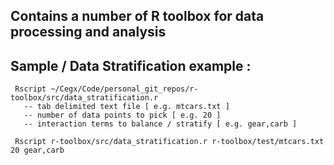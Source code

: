 ## Contains a number of R toolbox for data processing and analysis


## Sample / Data Stratification example : 
```
 Rscript ~/Cegx/Code/personal_git_repos/r-toolbox/src/data_stratification.r 
   -- tab delimited text file [ e.g. mtcars.txt ]
   -- number of data points to pick [ e.g. 20 ] 
   -- interaction terms to balance / stratify [ e.g. gear,carb ] 

 Rscript r-toolbox/src/data_stratification.r r-toolbox/test/mtcars.txt 20 gear,carb

```
